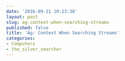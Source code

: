 ```yaml
---
date: '2016-09-21 10:13:38'
layout: post
slug: ag-context-when-searching-streams
published: false
title: 'Ag: Context When Searching Streams'
categories:
- Computers
- the_silver_searcher
---
```


